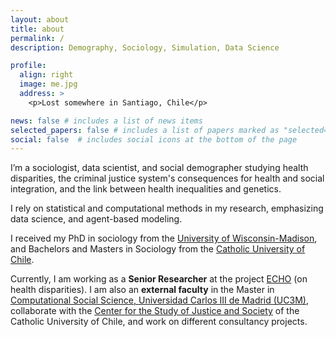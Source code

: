 ```yaml
---
layout: about
title: about
permalink: /
description: Demography, Sociology, Simulation, Data Science

profile:
  align: right
  image: me.jpg
  address: >
    <p>Lost somewhere in Santiago, Chile</p>

news: false # includes a list of news items
selected_papers: false # includes a list of papers marked as "selected={true}"
social: false  # includes social icons at the bottom of the page
---
```


I’m a sociologist, data scientist, and social demographer studying health disparities, the criminal justice system's consequences for health and social integration, and the link between health inequalities and genetics. 

I rely on statistical and computational methods in my research, emphasizing data science, and agent-based modeling.

I received my PhD in sociology from the [University of Wisconsin-Madison](http://www.ssc.wisc.edu/soc/), and Bachelors and Masters in Sociology from the [Catholic University of Chile](http://sociologia.uc.cl/).

Currently, I am working as a **Senior Researcher** at the project [ECHO](https://echo-erc.csic.es/) (on health disparities). I am also an **external faculty** in the Master in [Computational Social Science, Universidad Carlos III de Madrid (UC3M)](uc3m.es/master/computational-social-science), collaborate with the [Center for the Study of Justice and Society](http://justiciaysociedad.uc.cl/) of the Catholic University of Chile, and work on different consultancy projects. 